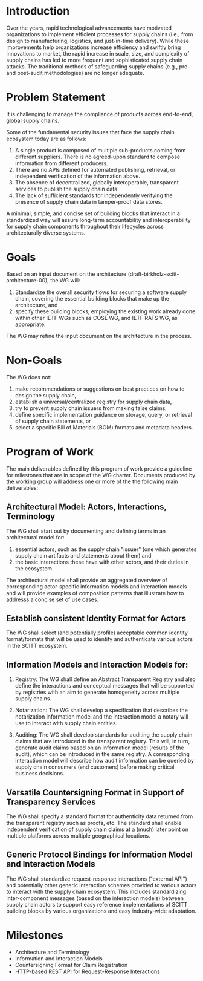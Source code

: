 Introduction
============
Over the years, rapid technological advancements have motivated organizations to implement efficient processes for supply chains (i.e., from design to manufacturing, logistics, and just-in-time delivery).
While these improvements help organizations increase efficiency and swiftly bring innovations to market, the rapid increase in scale, size, and complexity of supply chains has led to more frequent and sophisticated supply chain attacks.
The traditional methods of safeguarding supply chains (e.g., pre- and post-audit methodologies) are no longer adequate.

Problem Statement
=================
It is challenging to manage the compliance of products across end-to-end, global supply chains. 

Some of the fundamental security issues that face the supply chain ecosystem today are as follows:

1. A single product is composed of multiple sub-products coming from different suppliers. There is no agreed-upon standard to compose information from different producers.
2. There are no APIs defined for automated publishing, retrieval, or independent verification of the information above.
3. The absence of decentralized, globally interoperable, transparent services to publish the supply chain data.
4. The lack of sufficient standards for independently verifying the presence of supply chain data in tamper-proof data stores.

A minimal, simple, and concise set of building blocks that interact in a standardized way will assure long-term accountability and interoperability for supply chain components throughout their lifecycles across architecturally diverse systems.

Goals
=====
Based on an input document on the architecture (draft-birkholz-scitt-architecture-00), the WG will:

1. Standardize the overall security flows for securing a software supply chain, covering the essential building blocks that make up the architecture, and
2. specify these building blocks, employing the existing work already done within other IETF WGs such as COSE WG, and IETF RATS WG, as appropriate.

The WG may refine the input document on the architecture in the process.

Non-Goals
=========
The WG does not:

1. make recommendations or suggestions on best practices on how to design the supply chain,
2. establish a universal/centralized registry for supply chain data,
3. try to prevent supply chain issuers from making false claims,
4. define specific implementation guidance on storage, query, or retrieval of supply chain statements, or
5. select a specific Bill of Materials (BOM) formats and metadata headers.

Program of Work
===============

The main deliverables defined by this program of work provide a guideline for milestones that are in scope of the WG charter. Documents produced by the working group will address one or more of the the following main deliverables:

## Architectural Model: Actors, Interactions, Terminology

The WG shall start out by documenting and defining terms in an architectural model for:

1. essential actors, such as the supply chain "issuer" (one which generates supply chain artifacts and statements about them) and
2. the basic interactions these have with other actors, and their duties in the ecosystem.

The architectural model shall provide an aggregated overview of corresponding actor-specific information models and interaction models and will provide examples of composition patterns that illustrate how to addresss a concise set of use cases.

## Establish consistent Identity Format for Actors

The WG shall select (and potentially profile) acceptable common identity format/formats that will be used to identify and authenticate various actors in the SCITT ecosystem.

## Information Models and Interaction Models for:

1. Registry: The WG shall define an Abstract Transparent Registry and also define the interactions and conceptual messages that will be supported by registries with an aim to generate homogeneity across multiple supply chains.

2. Notarization: The WG shall develop a specification that describes the notarization information model and the interaction model a notary will use to interact with supply chain entities.

3. Auditing: The WG shall develop standards for auditing the supply chain claims that are introduced in the transparent registry. This will, in turn, generate audit claims based on an information model (results of the audit), which can be introduced in the same registry. A corresponding interaction model will describe how audit information can be queried by supply chain consumers (end customers) before making critical business decisions.

## Versatile Countersigning Format in Support of Transparency Services

The WG shall specify a standard format for authenticity data returned from the transparent registry such as proofs, etc. The standard shall enable independent verification of supply chain claims at a (much) later point on multiple platforms across multiple geographical locations.

## Generic Protocol Bindings for Information Model and Interaction Models

The WG shall standardize request-response interactions ("external API") and potentially other generic interaction schemes provided to various actors to interact with the supply chain ecosystem. This includes standardizing inter-component messages (based on the interaction models) between supply chain actors to support easy reference implementations of SCITT building blocks by various organizations and easy industry-wide adaptation.

Milestones
==========
* Architecture and Terminology
* Information and Interaction Models
* Countersigning Format for Claim Registration
* HTTP-based REST API for Request-Response Interactions
